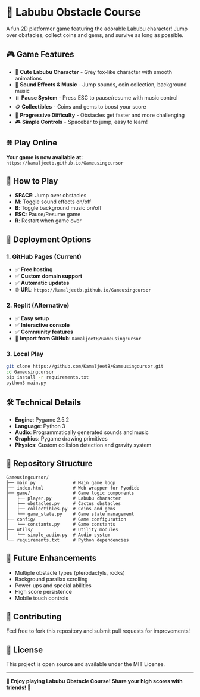 # 🦊 Labubu Obstacle Course

A fun 2D platformer game featuring the adorable Labubu character! Jump over obstacles, collect coins and gems, and survive as long as possible.

## 🎮 **Game Features**
- 🦊 **Cute Labubu Character** - Grey fox-like character with smooth animations
- 🎵 **Sound Effects & Music** - Jump sounds, coin collection, background music
- ⏸️ **Pause System** - Press ESC to pause/resume with music control
- 🪙 **Collectibles** - Coins and gems to boost your score
- 🎯 **Progressive Difficulty** - Obstacles get faster and more challenging
- 🎮 **Simple Controls** - Spacebar to jump, easy to learn!

## 🌐 **Play Online**
**Your game is now available at:** `https://kamaljeetb.github.io/Gameusingcursor`

## 🎯 **How to Play**
- **SPACE**: Jump over obstacles
- **M**: Toggle sound effects on/off
- **B**: Toggle background music on/off
- **ESC**: Pause/Resume game
- **R**: Restart when game over

## 🚀 **Deployment Options**

### **1. GitHub Pages (Current)**
- ✅ **Free hosting**
- ✅ **Custom domain support**
- ✅ **Automatic updates**
- 🌐 **URL**: `https://kamaljeetb.github.io/Gameusingcursor`

### **2. Replit (Alternative)**
- ✅ **Easy setup**
- ✅ **Interactive console**
- ✅ **Community features**
- 🔗 **Import from GitHub**: `KamaljeetB/Gameusingcursor`

### **3. Local Play**
```bash
git clone https://github.com/KamaljeetB/Gameusingcursor.git
cd Gameusingcursor
pip install -r requirements.txt
python3 main.py
```

## 🛠️ **Technical Details**
- **Engine**: Pygame 2.5.2
- **Language**: Python 3
- **Audio**: Programmatically generated sounds and music
- **Graphics**: Pygame drawing primitives
- **Physics**: Custom collision detection and gravity system

## 📁 **Repository Structure**
```
Gameusingcursor/
├── main.py              # Main game loop
├── index.html           # Web wrapper for Pyodide
├── game/                # Game logic components
│   ├── player.py        # Labubu character
│   ├── obstacles.py     # Cactus obstacles
│   ├── collectibles.py  # Coins and gems
│   └── game_state.py    # Game state management
├── config/              # Game configuration
│   └── constants.py     # Game constants
├── utils/               # Utility modules
│   └── simple_audio.py  # Audio system
└── requirements.txt     # Python dependencies
```

## 🌟 **Future Enhancements**
- Multiple obstacle types (pterodactyls, rocks)
- Background parallax scrolling
- Power-ups and special abilities
- High score persistence
- Mobile touch controls

## 🤝 **Contributing**
Feel free to fork this repository and submit pull requests for improvements!

## 📄 **License**
This project is open source and available under the MIT License.

---

**🎉 Enjoy playing Labubu Obstacle Course! Share your high scores with friends! 🎉**
